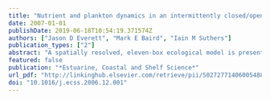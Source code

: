```yaml
---
title: "Nutrient and plankton dynamics in an intermittently closed/open lagoon, Smiths Lake, south-eastern Australia: An ecological model"
date: 2007-01-01
publishDate: 2019-06-18T10:54:19.371574Z
authors: ["Jason D Everett", "Mark E Baird", "Iain M Suthers"]
publication_types: ["2"]
abstract: "A spatially resolved, eleven-box ecological model is presented for an Intermittently Closed and Open Lake or Lagoon (ICOLL), configured for Smiths Lake, NSW Australia. ICOLLs are characterised by low flow from the catchment and a dynamic sand bar blocking oceanic exchange, which creates two distinct phases – open and closed. The process descriptions in the ecological model are based on a combination of physical and physiological limits to the processes of nutrient uptake, light capture by phytoplankton and predator–prey interactions. An inverse model is used to calculate mixing coefficients from salinity observations. When compared to field data, the ecological model obtains a fit for salinity, nitrogen, phosphorus, chlorophyll a and zooplankton which is within 1.5 standard deviations of the mean of the field data. Simulations show that nutrient limitation (nitrogen and phosphorus) is the dominant factor limiting growth of the autotrophic state variables during both the open and closed phases of the lake. The model is characterised by strong oscillations in phytoplankton and zooplankton abundance, typical of predator–prey cycles. There is an increase in the productivity of phytoplankton and zooplankton during the open phase. This increased productivity is exported out of the lagoon with a net nitrogen export from water column variables of 489 and 2012 mol N d−1 during the two studied openings. The model is found to be most sensitive to the mortality and feeding efficiency of zooplankton."
featured: false
publication: "*Estuarine, Coastal and Shelf Science*"
url_pdf: "http://linkinghub.elsevier.com/retrieve/pii/S0272771406005488"
doi: "10.1016/j.ecss.2006.12.001"
---
```


